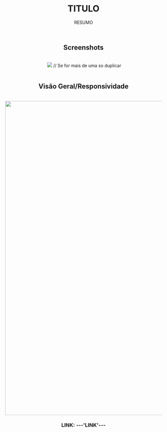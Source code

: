 <h1 align="center">TITULO</h1>

<p align="center">RESUMO
</p>

<br>

<h2 align="center">Screenshots</h2>
<br>

<div align="center">
 <img src="https://github.com/MURlL0/Software_Engineer/blob/2f37e758ceb9e3cf7de701c3191ebad15d5abacd/Developer%20Full%20Stack/Projetos_Estudos/Figma/Moklearn/assets/screenshot/127.0.0.1_5500_Developer%20Full%20Stack_Projetos_Estudos_Figma_Moklearn_index.html%20(0).png" > //   Se for mais de uma so duplicar
</div>

<br>

<h2 align="center">Visão Geral/Responsividade</h2>

<br>

<div align="center">
<img src="URL DO VIDEO" width="1012"> 
</div>


<h3 align="center">LINK:
---'LINK'---
</h3>
